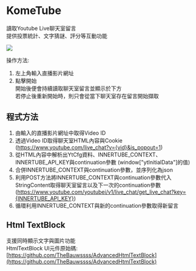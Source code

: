 # KomeTube
讀取Youtube Live聊天室留言  
提供投票統計、文字猜謎、評分等互動功能  

![](https://github.com/dghkd/KomeTube/raw/master/preview1.png)

操作方法:  
1. 左上角輸入直播影片網址  
2. 點擊開始  
開始後便會持續讀取聊天室留言並顯示於下方  
若停止後重新開始時，則只會從當下聊天室存在留言開始擷取  


## 程式方法  
1. 由輸入的直播影片網址中取得Video ID  
2. 透過Video ID取得聊天室HTML內容與Cookie (https://www.youtube.com/live_chat?v={vid}&is_popout=1)  
3. 從HTML內容中解析出YtCfg資料、INNERTUBE_CONTEXT、INNERTUBE_API_KEY與continuation參數 (window["ytInitialData"]的值)  
4. 合併INNERTUBE_CONTEXT與continuation參數，並序列化為json  
5. 利用POST方法將INNERTUBE_CONTEXT與continuation參數代入StringContent取得聊天室留言以及下一次的continuation參數 (https://www.youtube.com/youtubei/v1/live_chat/get_live_chat?key={INNERTUBE_API_KEY})  
6. 循環利用INNERTUBE_CONTEXT與新的continuation參數取得新留言  

## Html TextBlock
支援同時顯示文字與圖片功能  
HtmlTextBlock UI元件原始碼:  
[https://github.com/TheBauwssss/AdvancedHtmlTextBlock](https://github.com/TheBauwssss/AdvancedHtmlTextBlock)
